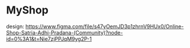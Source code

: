 # MyShop

design: https://www.figma.com/file/s47yOemJD3p1zhrnV9HUx0/Online-Shop-Satria-Adhi-Pradana-(Community)?node-id=0%3A1&t=Nie7zjPPJqM9yg2P-1
